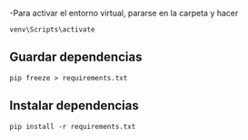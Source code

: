 -Para activar el entorno virtual, pararse en la carpeta y hacer

`venv\Scripts\activate`

## Guardar dependencias

`pip freeze > requirements.txt`

## Instalar dependencias

`pip install -r requirements.txt`
